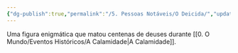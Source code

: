 ```yaml
---
{"dg-publish":true,"permalink":"/5. Pessoas Notáveis/O Deicida/","updated":"2025-06-15T19:41:56.438-03:00"}
---
```


Uma figura enigmática que matou centenas de deuses durante [[0. O Mundo/Eventos Históricos/A Calamidade\|A Calamidade]].